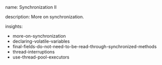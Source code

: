 name: Synchronization II

description: More on synchronization.

insights:
  - more-on-synchronization
  - declaring-volatile-variables
  - final-fields-do-not-need-to-be-read-through-synchronized-methods
  - thread-interruptions
  - use-thread-pool-executors
